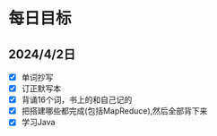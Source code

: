 # 每日目标

## 2024/4/2日

- [x] 单词抄写
- [x] 订正默写本
- [x] 背诵16个词，书上的和自己记的
- [x] 把搭建哪些都完成(包括MapReduce),然后全部背下来
- [x] 学习Java

